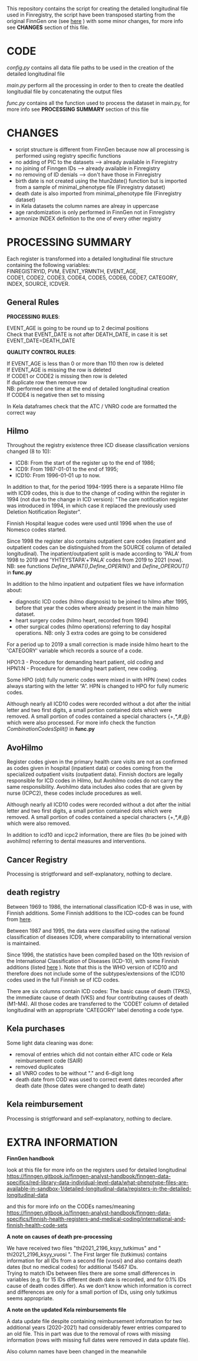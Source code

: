 
This repository contains the script for creating the detailed longitudinal file used in Finregistry, the script have been transposed starting from the original FinnGen one (see [here](https://github.com/FINNGEN/service-sector-data-processing/tree/master) ) with some minor changes, for more info see **CHANGES** section of this file.

# CODE

*config.py* contains all data file paths to be used in the creation of the detailed longitudinal file

*main.py* perform all the processing in order to then to create the deatiled longitudial file by concatenating the output files

*func.py* contains all the function used to process the dataset in main.py, for more info see **PROCESSING SUMMARY** section of this file

# CHANGES

- script structure is different from FinnGen because now all processing is performed using registry specific functions
- no adding of PIC to the datasets      --> already available in Finregistry 
- no joining of Finngen IDs             --> already available in Finregistry 
- no removing of ID denials             --> don't have those in Finregistry
- birth date is not created using the htun2date() function but is imported from a sample of minimal_phenotype file (Finregistry dataset) 
- death date is also imported from minimal_phenotype file (Finregistry dataset)
- in Kela datasets the column names are alreay in uppercase
- age randomization is only performed in FinnGen not in Finregistry
- armonize INDEX definition to the one of every other registry

# PROCESSING SUMMARY

Each register is transformed into a detailed longitudinal file structure containing the following variables: <br>
FINREGISTRYID, PVM, EVENT_YRMNTH, EVENT_AGE,  
CODE1, CODE2, CODE3, CODE4, CODE5, CODE6, CODE7, 
CATEGORY, INDEX, SOURCE, ICDVER. 

## General Rules

**PROCESSING RULES**:

EVENT_AGE is going to be round up to 2 decimal positions<br>
Check that EVENT_DATE is not after DEATH_DATE, in case it is set EVENT_DATE=DEATH_DATE

**QUALITY CONTROL RULES**:

If EVENT_AGE is less than 0 or more than 110 then row is deleted<br>
If EVENT_AGE is missing the row is deleted<br>
If CODE1 or CODE2 is missing then row is deleted<br>
If duplicate row then remove row<br> 
NB: performed one time at the end of detailed longitudinal creation <br>
If CODE4 is negative then set to missing

In Kela dataframes check that the ATC / VNRO code are formatted the correct way

## Hilmo 

Throughout the registry existence three ICD disease classification versions changed (8 to 10):
* ICD8: From the start of the register up to the end of 1986;
* ICD9: From 1987-01-01 to the end of 1995;
* ICD10: From 1996-01-01 up to now.

In addition to that, for the period 1994-1995 there is a separate Hilmo file with ICD9 codes, this is due to the change of coding within the register in 1994 (not due to the change in ICD version): "The care notification register was introduced in 1994, in which case it replaced the previously used Deletion Notification Register".

Finnish Hospital league codes were used until 1996 when the use of Nomesco codes started.

Since 1998 the register also contains outpatient care codes (inpatient and outpatient codes can be distinguished from the SOURCE column of detailed longitudinal). The inpatient/outpatient split is made according to 'PALA' from 1998 to 2019 and 'YHTEYSTAPA'+’PALA’ codes from 2019 to 2021 (now).   
NB: see functions *Define_INPAT()*,*Define_OPERIN()* and *Define_OPEROUT()* in **func.py** 

In addition to the hilmo inpatient and outpatient files we have information about:
- diagnostic ICD codes (hilmo diagnosis) to be joined to hilmo after 1995, before that year the codes where already present in the main hilmo dataset.
- heart surgery codes (hilmo heart, recorded from 1994)
- other surgical codes (hilmo operations) referring to day hospital operations. 
NB: only 3 extra codes are going to be considered

For a period up to 2019 a small correction is made inside hilmo heart to the 'CATEGORY' variable which records a source of a code.

HPO1:3 - Procedure for demanding heart patient, old coding and <br>
HPN1:N - Procedure for demanding heart patient, new coding. 

Some HPO (old) fully numeric codes were mixed in with HPN (new) codes always starting with the letter “A”. HPN is changed to HPO for fully numeric codes.

Although nearly all ICD10 codes were recorded without a dot after the initial letter and two first digits, a small portion contained dots which were removed. A small portion of codes contained a special characters {+,\*,#,@} which were also processed.
For more info check the function *CombinationCodesSplit()* in **func.py** 

## AvoHilmo

Register codes given in the primary health care visits are not as confirmed as codes given in hospital (inpatient data) or codes coming from the specialized outpatient visits (outpatient data). Finnish doctors are legally responsible for ICD codes in Hilmo, but Avohilmo codes do not carry the same responsibility. Avohilmo data includes also codes that are given by nurse (ICPC2), these codes include procedures as well.

Although nearly all ICD10 codes were recorded without a dot after the initial letter and two first digits, a small portion contained dots which were removed. A small portion of codes contained a special characters {+,\*,#,@} which were also removed. 

In addition to icd10 and icpc2 information, there are files (to be joined with avohilmo) referring to dental measures and interventions.

## Cancer Registry

Processing is strigtforward and self-explanatory, nothing to declare.

## death registry

Between 1969 to 1986, the international classification ICD-8 was in use, with Finnish additions. Some Finnish additions to the ICD-codes can be found from [here](https://taika.stat.fi/en/aineistokuvaus.html#!?dataid=ksyyt_197100_jua_kuolemansyyt_001.xml).

Between 1987 and 1995, the data were classified using the national classification of diseases ICD9, where comparability to international version is maintained.

Since 1996, the statistics have been compiled based on the 10th revision of the International Classification of Diseases (ICD-10), with some Finnish additions (listed [here](https://taika.stat.fi/en/aineistokuvaus.html#!?dataid=ksyyt_197100_jua_kuolemansyyt_001.xml) ). 
Note that this is the WHO version of ICD10 and therefore does not include some of the subtypes/extensions of the ICD10 codes used in the full Finnish se of ICD codes.

There are six columns contain ICD codes: 
The basic cause of death (TPKS), the immediate cause of death (VKS) and four contributing causes of death (M1-M4). All those codes are transferred to the ‘CODE1’ column of detailed longitudinal with an appropriate 'CATEGORY' label denoting a code type. 

## Kela purchases


Some light data cleaning was done: 
* removal of entries which did not contain either ATC code or Kela reimbursement code (SAIR)
* removed duplicates 
* all VNRO codes to be without "." and 6-digit long 
* death date from COD was used to correct event dates recorded after death date (those dates were changed to death date)

## Kela reimbursement

Processing is strigtforward and self-explanatory, nothing to declare.

# EXTRA INFORMATION

**FinnGen handbook**

look at this file for more info on the registers used for detailed longitudinal
https://finngen.gitbook.io/finngen-analyst-handbook/finngen-data-specifics/red-library-data-individual-level-data/what-phenotype-files-are-available-in-sandbox-1/detailed-longitudinal-data/registers-in-the-detailed-longitudinal-data

and this for more info on the CODEs names/meaning
https://finngen.gitbook.io/finngen-analyst-handbook/finngen-data-specifics/finnish-health-registers-and-medical-coding/international-and-finnish-health-code-sets


**A note on causes of death pre-processing**

We have received two files "thl2021_2196_ksyy_tutkimus" and " thl2021_2196_ksyy_vuosi ". 
The First larger file (tutkimus) contains information for all IDs from a second file (vuosi) and also contains death dates (but no medical codes) for additional 15467 IDs.  
Trying to match IDs between files there are some small differences in variables (e.g. for 15 IDs different death date is recorded, and for 0.1% IDs cause of death codes differ). As we don’t know which information is correct and differences are only for a small portion of IDs, using only tutkimus seems appropriate.

**A note on the updated Kela reimbursements file**

A data update file despite containing reimbursement information for two additional years (2020-2021) had considerably fewer entries compared to an old file. This in part was due to the removal of rows with missing information (rows with missing full dates were removed in data update file).

Also column names have been changed in the meanwhile

